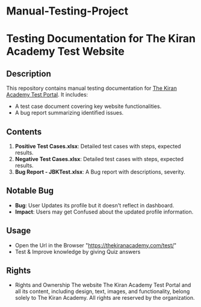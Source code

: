 # Manual-Testing-Project

# Testing Documentation for The Kiran Academy Test Website

## Description
This repository contains manual testing documentation for [The Kiran Academy Test Portal](http://thekiranacademy.com/test/). 
It includes:
- A test case document covering key website functionalities.
- A bug report summarizing identified issues.

## Contents
1. **Positive Test Cases.xlsx**: Detailed test cases with steps, expected results.
2. **Negative Test Cases.xlsx**: Detailed test cases with steps, expected results.
3. **Bug Report - JBKTest.xlsx**: A Bug report with descriptions, severity.


## Notable Bug
- **Bug**: User Updates its profile but it doesn't reflect in dashboard.  
- **Impact**: Users may get Confused about the updated profile information.

## Usage
- Open the Url in the Browser "https://thekiranacademy.com/test/"
- Test & Improve knowledge by giving Quiz answers

## Rights
- Rights and Ownership
The website The Kiran Academy Test Portal and all its content, including design, text, images, and functionality, belong solely to The Kiran Academy. All rights are reserved by the organization.
